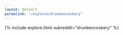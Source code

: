 ```yaml
---
layout: default
permalink: "/explore/drunkencookery"
---
```


<link rel="stylesheet" type="text/css" href="/static/css/explore.css">
{% include explore.html subreddit="drunkencookery" %}
